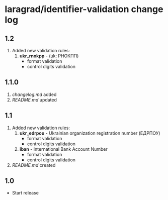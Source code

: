 # laragrad/identifier-validation change log

## 1.2

1. Added new validation rules:
    1. **ukr_rnokpp** - (uk: РНОКПП)
        * format validation
        * control digits validation 

## 1.1.0

1. *changelog.md* added
2. *README.md* updated

## 1.1

1. Added new validation rules:
    1. **ukr_edrpou** - Ukrainian organization registration number (ЕДРПОУ)
        * format validation
        * control digits validation 
    2. **iban** - International Bank Account Number
        * format validation
        * control digits validation 
2. *README.md* created

## 1.0

* Start release